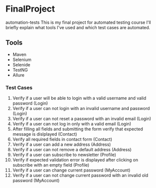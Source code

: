 # FinalProject
automation-tests
This is my final project for automated testing course
I'll briefly explain what tools I've used and which test cases are automated.
## Tools
* Maven
* Selenium
* Selenide
* TestNG
* Allure
### Test Cases
1. Verify if a user will be able to login with a valid username and valid password (Login)
2. Verify if a user can not login with an invalid username and password (Login)
3. Verify if a user can not reset a password with an invalid email (Login)
4. Verify if a user can not log in only with a valid email (Login)
5. After filling all fields and submitting the form verify that expected message is dislplayed (Contact)
6. Verify all required fields in contact form (Contact)
7. Verify if a user can add a new address (Address)
8. Verify if a user can not remove a default address (Address)
9. Verify if a user can subscribe to newsletter (Profile)
10. Verify if expected validation error is displayed after clicking on subscribe with an empty field (Profile)
11. Verify if a user can change current password (MyAccount)
12. Verify if a user can not change current password with an invalid old password (MyAccount)
   
